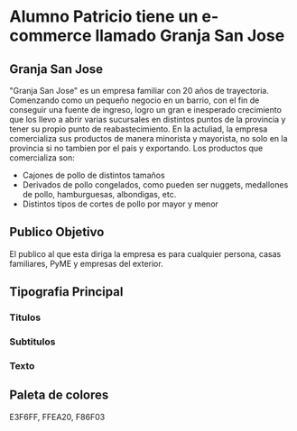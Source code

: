 # Alumno Patricio tiene un e-commerce llamado Granja San Jose
## Granja San Jose
 "Granja San Jose" es un empresa familiar con 20 años de trayectoria. Comenzando como un pequeño negocio en un barrio, con el fin de conseguir una fuente de ingreso, logro un gran e inesperado crecimiento que los llevo a abrir varias sucursales en distintos puntos de la provincia y tener su propio punto de reabastecimiento. En la actuliad, la empresa comercializa sus productos de manera minorista y mayorista, no solo en la provincia si no tambien por el pais y exportando.
 Los productos que comercializa son:
 * Cajones de pollo de distintos tamaños
 * Derivados de pollo congelados, como pueden ser nuggets, medallones de pollo, hamburguesas, albondigas, etc.
 * Distintos tipos de cortes de pollo por mayor y menor
 ## Publico Objetivo
 El publico al que esta diriga la empresa es para cualquier persona, casas familiares, PyME y empresas del exterior.
 ## Tipografia Principal
 ### Titulos
 <style>
 @import url('https://fonts.googleapis.com/css2?family=Rubik:wght@300&display=swap');
 </style>

 ### Subtitulos 
 <link rel="preconnect" href="https://fonts.googleapis.com">
 <link rel="preconnect" href="https://fonts.gstatic.com" crossorigin>
 <link href="https://fonts.googleapis.com/css2?family=Space+Grotesk:wght@300&display=swap" rel="stylesheet">

 ### Texto
 <link rel="preconnect" href="https://fonts.googleapis.com">
 <link rel="preconnect" href="https://fonts.gstatic.com" crossorigin>
 <link href="https://fonts.googleapis.com/css2?family=Arimo&display=swap" rel="stylesheet"> 


## Paleta de colores
E3F6FF, FFEA20, F86F03






